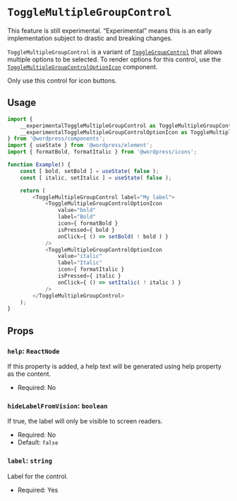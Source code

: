 # `ToggleMultipleGroupControl`

<div class="callout callout-alert">
This feature is still experimental. “Experimental” means this is an early implementation subject to drastic and breaking changes.
</div>

`ToggleMultipleGroupControl` is a variant of [`ToggleGroupControl`](/packages/components/src/toggle-group-control/toggle-group-control/README.md) that allows multiple options to be selected. To render options for this control, use the [`ToggleMultipleGroupControlOptionIcon`](/packages/components/src/toggle-multiple-group-control/toggle-multiple-group-control-option-icon/README.md) component.

Only use this control for icon buttons.

## Usage

```js
import {
	__experimentalToggleMultipleGroupControl as ToggleMultipleGroupControl,
	__experimentalToggleMultipleGroupControlOptionIcon as ToggleMultipleGroupControlOptionIcon,
} from '@wordpress/components';
import { useState } from '@wordpress/element';
import { formatBold, formatItalic } from '@wordpress/icons';

function Example() {
	const [ bold, setBold ] = useState( false );
	const [ italic, setItalic ] = useState( false );

	return (
		<ToggleMultipleGroupControl label="My label">
			<ToggleMultipleGroupControlOptionIcon
				value="bold"
				label="Bold"
				icon={ formatBold }
				isPressed={ bold }
				onClick={ () => setBold( ! bold ) }
			/>
			<ToggleMultipleGroupControlOptionIcon
				value="italic"
				label="Italic"
				icon={ formatItalic }
				isPressed={ italic }
				onClick={ () => setItalic( ! italic ) }
			/>
		</ToggleMultipleGroupControl>
	);
}
```

## Props

### `help`: `ReactNode`

If this property is added, a help text will be generated using help property as the content.

-   Required: No

### `hideLabelFromVision`: `boolean`

If true, the label will only be visible to screen readers.

-   Required: No
-   Default: `false`

### `label`: `string`

Label for the control.

-   Required: Yes